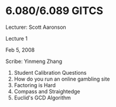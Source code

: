 # 6.080/6.089 GITCS

Lecturer: Scott Aaronson

Lecture 1

Feb 5, 2008

Scribe: Yinmeng Zhang



1. Student Calibration Questions
2. How do you run an online gambling site
3. Factoring is Hard
4. Compass and Straightedge
5. Euclid's GCD Algorithm